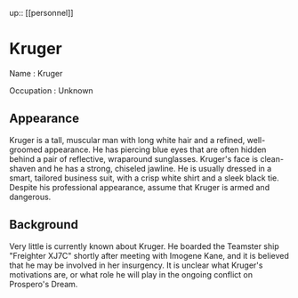 ---
---
up:: [[personnel]]

# Kruger

Name
: Kruger

Occupation
: Unknown

## Appearance

Kruger is a tall, muscular man with long white hair and a refined, well-groomed appearance. He has piercing blue eyes that are often hidden behind a pair of reflective, wraparound sunglasses. Kruger's face is clean-shaven and he has a strong, chiseled jawline. He is usually dressed in a smart, tailored business suit, with a crisp white shirt and a sleek black tie. Despite his professional appearance, assume that Kruger is armed and dangerous.

## Background

Very little is currently known about Kruger. He boarded the Teamster ship "Freighter XJ7C" shortly after meeting with Imogene Kane, and it is believed that he may be involved in her insurgency. It is unclear what Kruger's motivations are, or what role he will play in the ongoing conflict on Prospero's Dream.